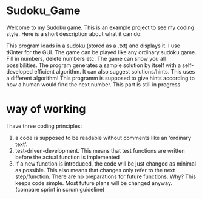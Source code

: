 # Sudoku_Game

Welcome to my Sudoku game. This is an example project to see my coding style. Here is a short description about what it can do:

This program loads in a sudoku (stored as a .txt) and displays it. I use tKinter for the GUI. The game can be played like any ordinary sudoku game.
Fill in numbers, delete numbers etc. The game can show you all possibilities. The program generates a sample solution by itself with a self-developed
efficient algorithm. It can also suggest solutions/hints. This uses a different algorithm! This programm is supposed to give hints according to how a human would
find the next number. This part is still in progress. 

# way of working

I have three coding principles:

1. a code is supposed to be readable without comments like an 'ordinary text'.
2. test-driven-development. This means that test functions are written before the actual function is implemented
3. If a new function is introduced, the code will be just changed as minimal as possible. This also means that changes only refer to the next step/function. There are no preparations for future functions. Why? This keeps code simple. Most future plans will be changed anyway. (compare sprint in scrum guideline)
